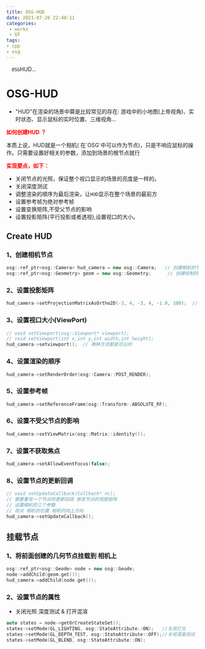 ```yaml
---
title: OSG-HUD
date: 2021-07-26 22:40:11
categories:
 - works
 - GF
tags:
- cpp
- osg
---
```


<p>
&ensp;&ensp;<code>OSG</code>HUD...
</p>

<!-- more -->

# OSG-HUD

- <p>"HUD"在渲染的场景中算是比较常见的存在: 游戏中的小地图(上帝视角)、实时状态、显示鼠标的实时位置、三维视角...</p>

<b style="color:red">如何创建HUD ？</b> 

<p>本质上说，HUD就是一个相机( 在`OSG`中可以作为节点)，只是不响应鼠标的操作。只需要设置好相关的参数，添加到场景的根节点就行</p>

<b style="color:red">实现要点，如下：</b>

- 关闭节点的光照，保证整个视口显示的场景的亮度是一样的。
- 关闭深度测试
- 调整渲染的顺序为最后渲染，让`HUD`显示在整个场景的最前方
- 设置参考帧为绝对参考帧
- 设置变换矩阵,不受父节点的影响
- 设置投影矩阵(平行投影或者透视),设置视口的大小。



## Create HUD

### 1、创建相机节点

```C++
osg::ref_ptr<osg::Camera> hud_camera = new osg::Camera;   // 创建相机的节点
osg::ref_ptr<osg::Geometry> geom = new osg::Geometry;      // 创建绘制的节点(也可以是文字)
```

### 2、设置投影矩阵

```C++
hud_camera->setProjectionMatrixAsOrtho2D(-3, 4, -3, 4, -1.0, 100);  // 2D 也可以 此处设置表示你裁剪的三维空间的实际的能表示的数值的大小
```

### 3、设置视口大小(ViewPort)

```C++
// void setViewport(osg::Viewport* viewport);
// void setViewport(int x,int y,int width,int height);
hud_camera->setviewport();  // 两种方式都是可以的 
```

### 4、设置渲染的顺序

```C++
hud_camera->setRenderOrder(osg::Camera::POST_RENDER);
```

### 5、设置参考帧

```C++
hud_camera->setReferenceFrame(osg::Transform::ABSOLUTE_RF);
```

### 6、设置不受父节点的影响

```C++
hud_camera->setViewMatrix(osg::Matrix::identity());
```

### 7、设置不获取焦点

```C++
hud_camera->setAllowEventFocus(false);
```

### 8、设置节点的更新回调

```C++
// void setUpdateCallback(Callback* nc);
// 需要重写一个节点的更新回调 修改节点的视图矩阵 
// 设置相机的三个参数  
// 视点 相机的位置 相机的向上方向
hud_camera->setUpdateCallback();
```

## 挂载节点

### 1、将前面创建的几何节点挂载到 相机上

```C++
osg::ref_ptr<osg::Geode> node = new osg::Geode;
node->addChild(geom.get());
hud_camera->addChild(node.get());
```

### 2、设置节点的属性

- 关闭光照 深度测试 & 打开混溶

```C++
auto states = node->getOrCreateStateSet();
states->setMode(GL_LIGHTING, osg::StateAttribute::ON);   //关闭灯光
states->setMode(GL_DEPTH_TEST, osg::StateAttribute::OFF);//关闭深度测试
states->setMode(GL_BLEND, osg::StateAttribute::ON);  
```



